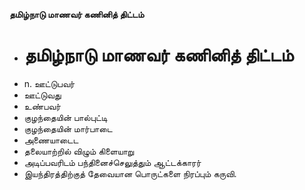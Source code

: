 **தமிழ்நாடு மாணவர் கணினித் திட்டம்**
- # தமிழ்நாடு மாணவர் கணினித் திட்டம்
- n. ஊட்டுபவர்
- ஊட்டுவது
- உண்பவர்
- குழந்தையின் பால்புட்டி
- குழந்தையின் மார்பாடை
- அணையாடைட
- தலையாற்றில் விழும் கிளையாறு
- அடிப்பவரிடம் பந்தினைச்செலுத்தும் ஆட்டக்காரர்
- இயந்திரத்திற்குத் தேவையான பொருட்களை நிரப்பும் கருவி.

